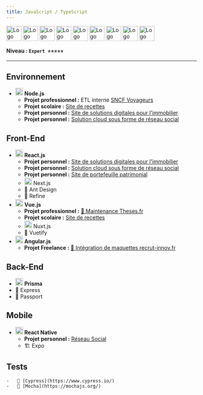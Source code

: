 ```yaml
---
title: JavaScript / TypeScript
---
```


<img alt="Logo de JavaScript" src="https://cdn.jsdelivr.net/gh/devicons/devicon/icons/javascript/javascript-original.svg" width="40" /> 
<img alt="Logo de TypeScript" src="https://cdn.jsdelivr.net/gh/devicons/devicon/icons/typescript/typescript-original.svg" width="40" />
<img alt="Logo de Node.js" src="https://cdn.jsdelivr.net/gh/devicons/devicon/icons/nodejs/nodejs-original.svg" width="40" />
<img alt="Logo de Next.js" src="https://cdn.jsdelivr.net/gh/devicons/devicon/icons/nextjs/nextjs-original.svg" width="40" />
<img alt="Logo de React.js" src="https://cdn.jsdelivr.net/gh/devicons/devicon/icons/react/react-original.svg" width="40" />
<img alt="Logo de Nuxt.js" src="https://cdn.jsdelivr.net/gh/devicons/devicon/icons/nuxtjs/nuxtjs-original.svg" width="40" />
<img alt="Logo de Vue.js" src="https://cdn.jsdelivr.net/gh/devicons/devicon/icons/vuejs/vuejs-original.svg" width="40" />
<img alt="Logo de Angular.js" src="https://cdn.jsdelivr.net/gh/devicons/devicon/icons/angularjs/angularjs-original.svg" width="40" />
<img alt="Logo de Prisma" src="https://cdn.jsdelivr.net/gh/devicons/devicon/icons/prisma/prisma-original.svg" width="40" />

**Niveau : `Expert ⭐⭐⭐⭐⭐`**

---

## Environnement

-   <img alt="Logo de Node.js" src="https://cdn.jsdelivr.net/gh/devicons/devicon/icons/nodejs/nodejs-original.svg" width="20" /> **Node.js**
    -   **Projet professionnel :** ETL interne [SNCF Voyageurs](../../../03-experiences/02-sncf/index.md)
    -   **Projet scolaire :** [Site de recettes](../../../02-academic/02-licence-apidae/projects.md#-développement-dun-site-web-de-recettes)
    -   **Projet personnel :** [Site de solutions digitales pour l'immobilier](../../../05-projects/01-homkizz.md)
    -   **Projet personnel :** [Solution cloud sous forme de réseau social](../../../05-projects/05-smile.md)

## Front-End

-   <img alt="Logo de React.js" src="https://cdn.jsdelivr.net/gh/devicons/devicon/icons/react/react-original.svg" width="20" /> **React.js**
    -   **Projet personnel :** [Site de solutions digitales pour l'immobilier](../../../05-projects/01-homkizz.md)
    -   **Projet personnel :** [Solution cloud sous forme de réseau social](../../../05-projects/05-smile.md)
    -   **Projet personnel :** [Site de portefeuille patrimonial](../../../05-projects/02-wallet.md)
    -   <img alt="Logo de Next.js" src="https://cdn.jsdelivr.net/gh/devicons/devicon/icons/nextjs/nextjs-original.svg" width="20" /> Next.js
    -   🎨 Ant Design
    -   🔌 Refine
-   <img alt="Logo de Vue.js" src="https://cdn.jsdelivr.net/gh/devicons/devicon/icons/vuejs/vuejs-original.svg" width="20" /> **Vue.js**
    -   **Projet professionnel :** [🔗 Maintenance Theses.fr](https://theses.fr/?domaine=theses)
    -   **Projet scolaire :** [Site de recettes](../../../02-academic/02-licence-apidae/projects.md#-développement-dun-site-web-de-recettes)
    -   <img alt="Logo de Nuxt.js" src="https://cdn.jsdelivr.net/gh/devicons/devicon/icons/nuxtjs/nuxtjs-original.svg" width="20" /> Nuxt.js
    -   🎨 Vuetify
-   <img alt="Logo de Angular.js" src="https://cdn.jsdelivr.net/gh/devicons/devicon/icons/angularjs/angularjs-original.svg" width="20" /> **Angular.js**
    -   **Projet Freelance :** [🔗 Intégration de maquettes recrut-innov.fr](https://www.recrut-innov.fr/)

## Back-End

-   <img alt="Logo de Prisma" src="https://cdn.jsdelivr.net/gh/devicons/devicon/icons/prisma/prisma-original.svg" width="20" /> **Prisma**
-   🧰 Express
-   🧰 Passport

## Mobile

-   <img alt="Logo de React.js" src="https://cdn.jsdelivr.net/gh/devicons/devicon/icons/react/react-original.svg" width="20" /> **React Native**
    -   **Projet personnel :** [Réseau Social](../../../05-projects/04-birds.md)
    -   🏗️ Expo

## Tests

    -   🧪 [Cypress](https://www.cypress.io/)
    -   🧪 [Mocha](https://mochajs.org/)
